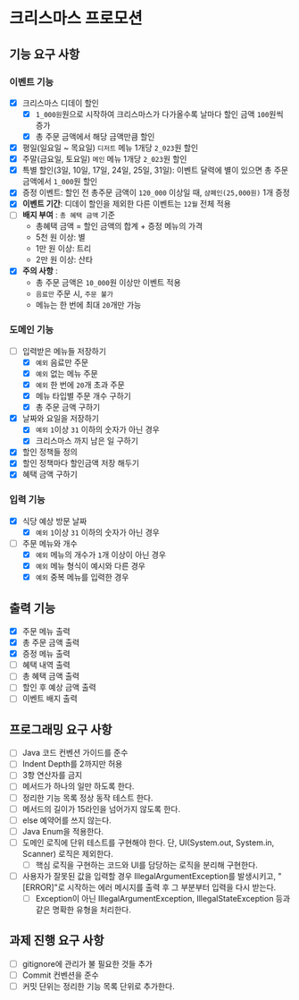 # 크리스마스 프로모션

## 기능 요구 사항

### 이벤트 기능

- [x] 크리스마스 디데이 할인
    - [x] `1_000원`원으로 시작하여 크리스마스가 다가올수록 날마다 할인 금액 `100`원씩 증가
    - [x] 총 주문 금액에서 해당 금액만큼 할인
- [x] 평일(일요일 ~ 목요일) `디저트` 메뉴 1개당 `2_023`원 할인
- [x] 주말(금요일, 토요일) `메인` 메뉴 1개당 `2_023`원 할인
- [x] 특별 할인(3일, 10일, 17일, 24일, 25일, 31일): 이벤트 달력에 별이 있으면 총 주문 금액에서 `1_000`원 할인
- [x] 증정 이벤트: 할인 전 총주문 금액이 `120_000` 이상일 때, `샴폐인(25,000원)` 1개 증정
- [x] **이벤트 기간**: 디데이 할인을 제외한 다른 이벤트는 `12월` 전체 적용
- [ ] **배지 부여** : `총 혜택 금액` 기준
    - 총혜택 금액 = 할인 금액의 합계 + 증정 메뉴의 가격
    - 5천 원 이상: 별
    - 1만 원 이상: 트리
    - 2만 원 이상: 산타
- [x] **주의 사항** :
    - 총 주문 금액은 `10_000`원 이상만 이벤트 적용
    - `음료만` 주문 시, `주문 불가`
    - 메뉴는 한 번에 최대 `20`개만 가능

### 도메인 기능

- [ ] 입력받은 메뉴들 저장하기
    - [x] `예외` 음료만 주문
    - [x] `예외` 없는 메뉴 주문
    - [X] `예외` 한 번에 `20`개 초과 주문
    - [x] 메뉴 타입별 주문 개수 구하기
    - [x] 총 주문 금액 구하기
- [x] 날짜와 요일을 저장하기
    - [x] `예외` `1`이상 `31` 이하의 숫자가 아닌 경우
    - [x] 크리스마스 까지 남은 일 구하기
- [x] 할인 정책들 정의
- [x] 할인 정책마다 할인금액 저장 해두기
- [x] 혜택 금액 구하기

### 입력 기능

- [x] 식당 예상 방문 날짜
    - [x] `예외` `1`이상 `31` 이하의 숫자가 아닌 경우
- [ ] 주문 메뉴와 개수
    - [x] `예외` 메뉴의 개수가 `1`개 이상이 아닌 경우
    - [x] `예외` 메뉴 형식이 예시와 다른 경우
    - [x] `예외` 중복 메뉴를 입력한 경우

## 출력 기능

- [x] 주문 메뉴 출력
- [x] 총 주문 금액 출력
- [x] 증정 메뉴 출력
- [ ] 혜택 내역 출력
- [ ] 총 혜택 금액 출력
- [ ] 할인 후 예상 금액 출력
- [ ] 이벤트 배지 출력

## 프로그래밍 요구 사항

- [ ] Java 코드 컨벤션 가이드를 준수
- [ ] Indent Depth를 2까지만 허용
- [ ] 3항 연산자를 금지
- [ ] 메서드가 하나의 일만 하도록 한다.
- [ ] 정리한 기능 목록 정상 동작 테스트 한다.
- [ ] 메서드의 길이가 15라인을 넘어가지 않도록 한다.
- [ ] else 예약어를 쓰지 않는다.
- [ ] Java Enum을 적용한다.
- [ ] 도메인 로직에 단위 테스트를 구현해야 한다. 단, UI(System.out, System.in, Scanner) 로직은 제외한다.
    - [ ] 핵심 로직을 구현하는 코드와 UI를 담당하는 로직을 분리해 구현한다.
- [ ] 사용자가 잘못된 값을 입력할 경우 IllegalArgumentException를 발생시키고, "[ERROR]"로 시작하는 에러 메시지를 출력 후 그 부분부터 입력을 다시 받는다.
    - [ ] Exception이 아닌 IllegalArgumentException, IllegalStateException 등과 같은 명확한 유형을 처리한다.

## 과제 진행 요구 사항

- [ ] gitignore에 관리가 불 필요한 것들 추가
- [ ] Commit 컨벤션을 준수
- [ ] 커밋 단위는 정리한 기능 목록 단위로 추가한다.